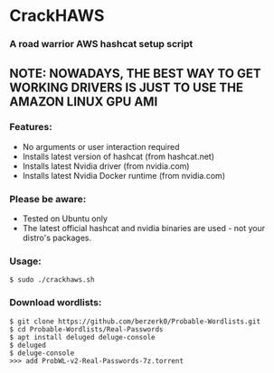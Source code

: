 # CrackHAWS
### A road warrior AWS hashcat setup script

## NOTE: NOWADAYS, THE BEST WAY TO GET WORKING DRIVERS IS JUST TO USE THE AMAZON LINUX GPU AMI

### Features:
* No arguments or user interaction required
* Installs latest version of hashcat (from hashcat.net)
* Installs latest Nvidia driver (from nvidia.com)
* Installs latest Nvidia Docker runtime (from nvidia.com)

### Please be aware:
* Tested on Ubuntu only
* The latest official hashcat and nvidia binaries are used - not your distro's packages.

### Usage:
~~~
$ sudo ./crackhaws.sh
~~~

### Download wordlists:
~~~
$ git clone https://github.com/berzerk0/Probable-Wordlists.git
$ cd Probable-Wordlists/Real-Passwords
$ apt install deluged deluge-console
$ deluged
$ deluge-console
>>> add ProbWL-v2-Real-Passwords-7z.torrent
~~~